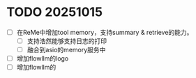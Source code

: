 # TODO 20251015
- [ ] 在ReMe中增加tool memory，支持summary & retrieve的能力。 
    - [ ] 支持浩然能够支持日志的打印
    - [ ] 融合到asio的memory服务中
- [ ] 增加flowllm的logo
- [ ] 增加flowllm的